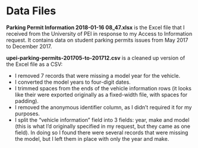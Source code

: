 # Data Files

**Parking Permit Information 2018-01-16 08_47.xlsx** is the Excel file that I received from the University of PEI in response to my Access to Information request. It contains data on student parking permits issues from May 2017 to December 2017.

**upei-parking-permits-201705-to-201712.csv** is a cleaned up version of the Excel file as a CSV:


- I removed 7 records that were missing a model year for the vehicle.
- I converted the model years to four-digit dates.
- I trimmed spaces from the ends of the vehicle information rows (it looks like their were exported originally as a fixed-width file, with spaces for padding).
- I removed the anonymous identifier column, as I didn’t required it for my purposes.
- I split the “vehicle information” field into 3 fields: year, make and model (this is what I’d originally specified in my request, but they came as one field). In doing so I found there were several records that were missing the model, but I left them in place with only the year and make.
